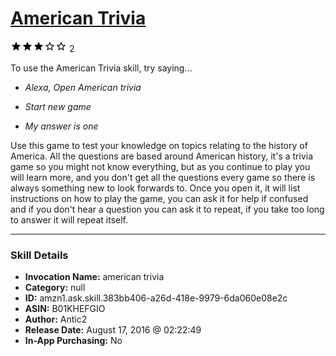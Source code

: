 # [American Trivia](http://alexa.amazon.com/#skills/amzn1.ask.skill.383bb406-a26d-418e-9979-6da060e08e2c)
![3 stars](../../images/ic_star_black_18dp_1x.png)![3 stars](../../images/ic_star_black_18dp_1x.png)![3 stars](../../images/ic_star_black_18dp_1x.png)![3 stars](../../images/ic_star_border_black_18dp_1x.png)![3 stars](../../images/ic_star_border_black_18dp_1x.png) 2

To use the American Trivia skill, try saying...

* *Alexa, Open American trivia*

* *Start new game*

* *My answer is one*

Use this game to test your knowledge on topics relating to the history of America. All the questions are based around American history, it's a trivia game so you might not know everything, but as you continue to play you will learn more, and you don't get all the questions every game so there is always something new to look forwards to. Once you open it, it will list instructions on how to play the game, you can ask it for help if confused and if you don't hear a question you can ask it to repeat, if you take too long to answer it will repeat itself.

***

### Skill Details

* **Invocation Name:** american trivia
* **Category:** null
* **ID:** amzn1.ask.skill.383bb406-a26d-418e-9979-6da060e08e2c
* **ASIN:** B01KHEFGIO
* **Author:** Antic2
* **Release Date:** August 17, 2016 @ 02:22:49
* **In-App Purchasing:** No
